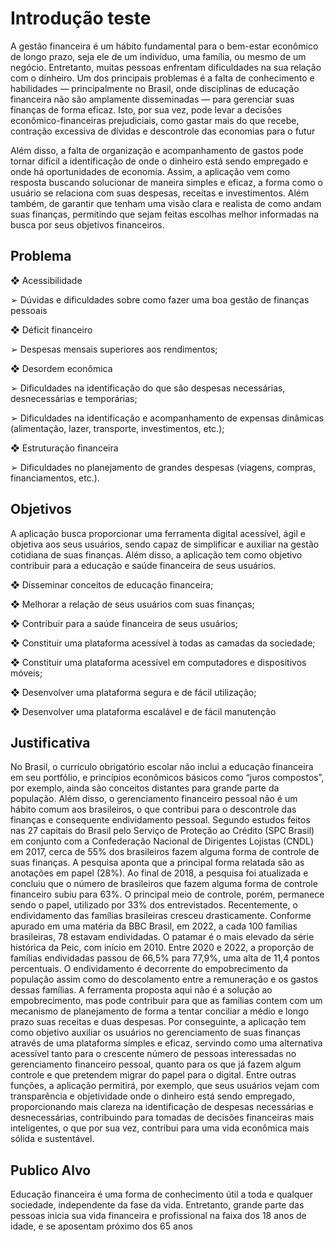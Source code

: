 # Introdução teste
A gestão financeira é um hábito fundamental para o bem-estar econômico de longo prazo, seja ele de um indivíduo, uma família, ou mesmo de um negócio. Entretanto, muitas pessoas enfrentam dificuldades na sua relação com o dinheiro. Um dos principais problemas é a falta de conhecimento e habilidades — principalmente no Brasil, onde disciplinas de educação financeira não são amplamente disseminadas — para gerenciar suas finanças de forma eficaz. Isto, por sua vez, pode levar a decisões econômico-financeiras prejudiciais, como gastar mais do que recebe, contração excessiva de dívidas e descontrole das economias para o futur

Além disso, a falta de organização e acompanhamento de gastos pode tornar difícil a identificação de onde o dinheiro está sendo empregado e onde há oportunidades de economia.
Assim, a aplicação vem como resposta buscando solucionar de maneira simples e eficaz, a forma como o usuário se relaciona com suas despesas, receitas e investimentos. Além também, de garantir que tenham uma visão clara e realista de como andam suas finanças, permitindo que sejam feitas escolhas melhor informadas na busca por seus objetivos financeiros.

## Problema

❖	Acessibilidade

➢	Dúvidas e dificuldades sobre como fazer uma boa gestão de finanças pessoais

❖	Déficit financeiro

➢	Despesas mensais superiores aos rendimentos;

❖	Desordem econômica

➢	Dificuldades na identificação do que são despesas necessárias, desnecessárias e temporárias;

➢	Dificuldades na identificação e acompanhamento de expensas dinâmicas (alimentação, lazer, transporte, investimentos, etc.);

❖	Estruturação financeira

➢	Dificuldades no planejamento de grandes despesas (viagens, compras, financiamentos, etc.).

## Objetivos
A aplicação busca proporcionar uma ferramenta digital acessível, ágil e objetiva aos seus usuários, sendo capaz de simplificar e auxiliar na gestão cotidiana de suas finanças. Além disso, a aplicação tem como objetivo contribuir para a educação e saúde financeira de seus usuários.

❖	Disseminar conceitos de educação financeira;

❖	Melhorar a relação de seus usuários com suas finanças;

❖	Contribuir para a saúde financeira de seus usuários;

❖	Constituir uma plataforma acessível à todas as camadas da sociedade;

❖	Constituir uma plataforma acessível em computadores e dispositivos móveis;

❖	Desenvolver uma plataforma segura e de fácil utilização;

❖	Desenvolver uma plataforma escalável e de fácil manutenção

## Justificativa
No Brasil, o currículo obrigatório escolar não inclui a educação financeira em seu portfólio, e princípios econômicos básicos como “juros compostos”, por exemplo, ainda são conceitos distantes para grande parte da população. Além disso, o gerenciamento financeiro pessoal não é um hábito comum aos brasileiros, o que contribui para o descontrole das finanças e consequente endividamento pessoal.
	Segundo estudos feitos nas 27 capitais do Brasil pelo Serviço de Proteção ao Crédito (SPC Brasil) em conjunto com a Confederação Nacional de Dirigentes Lojistas (CNDL) em 2017, cerca de 55% dos brasileiros fazem alguma forma de controle de suas finanças. A pesquisa aponta que a principal forma relatada são as anotações em papel (28%). 
Ao final de 2018, a pesquisa foi atualizada e concluiu que o número de brasileiros que fazem alguma forma de controle financeiro subiu para 63%. O principal meio de controle, porém, permanece sendo o papel, utilizado por 33% dos entrevistados.
Recentemente, o endividamento das famílias brasileiras cresceu drasticamente. Conforme apurado em uma matéria da BBC Brasil, em 2022, a cada 100 famílias brasileiras, 78 estavam endividadas. O patamar é o mais elevado da série histórica da Peic, com início em 2010. Entre 2020 e 2022, a proporção de famílias endividadas passou de 66,5% para 77,9%, uma alta de 11,4 pontos percentuais.
O endividamento é decorrente do empobrecimento da população assim como do descolamento entre a remuneração e os gastos dessas famílias. A ferramenta proposta aqui não é a solução ao empobrecimento, mas pode contribuir para que as famílias contem com um mecanismo de planejamento de forma a tentar conciliar a médio e longo prazo suas receitas e duas despesas.
	Por conseguinte, a aplicação tem como objetivo auxiliar os usuários no gerenciamento de suas finanças através de uma plataforma simples e eficaz, servindo como uma alternativa acessível tanto para o crescente número de pessoas interessadas no gerenciamento financeiro pessoal, quanto para os que já fazem algum controle e que pretendem migrar do papel para o digital.
Entre outras funções, a aplicação permitirá, por exemplo, que seus usuários vejam com transparência e objetividade onde o dinheiro está sendo empregado, proporcionando mais clareza na identificação de despesas necessárias e desnecessárias, contribuindo para tomadas de decisões financeiras mais inteligentes, o que por sua vez, contribui para uma vida econômica mais sólida e sustentável.


## Publico Alvo

 Educação financeira é uma forma de conhecimento útil a toda e qualquer sociedade, independente da fase da vida. Entretanto, grande parte das pessoas inicia sua vida financeira e profissional na faixa dos 18 anos de idade, e se aposentam próximo dos 65 anos 
